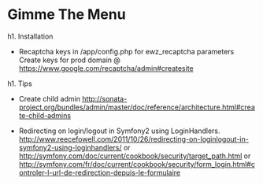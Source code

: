 Gimme The Menu
========================

h1. Installation

* Recaptcha keys
in /app/config.php
for ewz_recaptcha parameters
Create keys for prod domain @ https://www.google.com/recaptcha/admin#createsite


h1. Tips

* Create child admin
http://sonata-project.org/bundles/admin/master/doc/reference/architecture.html#create-child-admins

* Redirecting on login/logout in Symfony2 using LoginHandlers.
http://www.reecefowell.com/2011/10/26/redirecting-on-loginlogout-in-symfony2-using-loginhandlers/
or http://symfony.com/doc/current/cookbook/security/target_path.html
or http://symfony.com/fr/doc/current/cookbook/security/form_login.html#controler-l-url-de-redirection-depuis-le-formulaire
